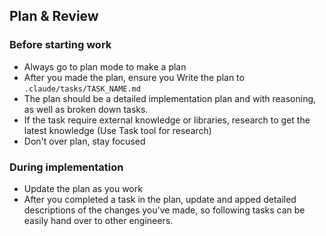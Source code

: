 ## Plan & Review

### Before starting work

- Always go to plan mode to make a plan
- After you made the plan, ensure you Write the plan to `.claude/tasks/TASK_NAME.md`
- The plan should be a detailed implementation plan and with reasoning, as well as broken down tasks.
- If the task require external knowledge or libraries, research to get the latest knowledge (Use Task tool for research)
- Don't over plan, stay focused

### During implementation

- Update the plan as you work
- After you completed a task in the plan, update and apped detailed descriptions of the changes you've made, so following tasks can be easily hand over to other engineers.
